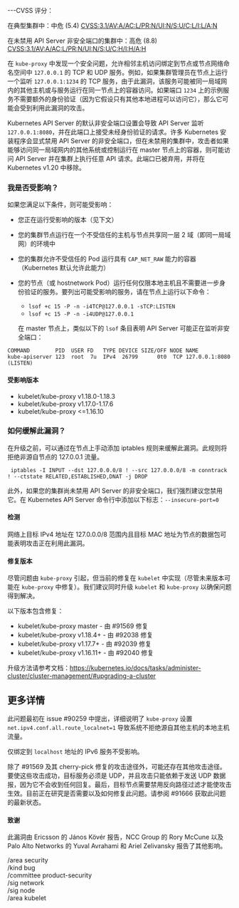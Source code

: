 ---CVSS 评分：

在典型集群中：中危 (5.4) [CVSS:3.1/AV:A/AC:L/PR:N/UI:N/S:U/C:L/I:L/A:N](https://www.first.org/cvss/calculator/3.1#CVSS:3.1/AV:A/AC:L/PR:N/UI:N/S:U/C:L/I:L/A:N)

在未禁用 API Server 非安全端口的集群中：高危 (8.8) [CVSS:3.1/AV:A/AC:L/PR:N/UI:N/S:U/C:H/I:H/A:H](https://www.first.org/cvss/calculator/3.1#CVSS:3.1/AV:A/AC:L/PR:N/UI:N/S:U/C:H/I:H/A:H)

在 `kube-proxy` 中发现一个安全问题，允许相邻主机访问绑定到节点或节点网络命名空间中 `127.0.0.1` 的 TCP 和 UDP 服务。例如，如果集群管理员在节点上运行一个监听 `127.0.0.1:1234` 的 TCP 服务，由于此漏洞，该服务可能被同一局域网内的其他主机或与服务运行在同一节点上的容器访问。如果端口 `1234` 上的示例服务不需要额外的身份验证（因为它假设只有其他本地进程可以访问它），那么它可能会受到利用此漏洞的攻击。

Kubernetes API Server 的默认非安全端口设置会导致 API Server 监听 `127.0.0.1:8080`，并在此端口上接受未经身份验证的请求。许多 Kubernetes 安装程序会显式禁用 API Server 的非安全端口，但在未禁用的集群中，攻击者如果能够访问同一局域网内的其他系统或控制运行在 master 节点上的容器，则可能访问 API Server 并在集群上执行任意 API 请求。此端口已被弃用，并将在 Kubernetes v1.20 中移除。

### 我是否受影响？

如果您满足以下条件，则可能受影响：

- 您正在运行受影响的版本（见下文）
- 您的集群节点运行在一个不受信任的主机与节点共享同一层 2 域（即同一局域网）的环境中
- 您的集群允许不受信任的 Pod 运行具有 `CAP_NET_RAW` 能力的容器（Kubernetes 默认允许此能力）
- 您的节点（或 hostnetwork Pod）运行任何仅限本地主机且不需要进一步身份验证的服务。要列出可能受影响的服务，请在节点上运行以下命令：
   - `lsof +c 15 -P -n -i4TCP@127.0.0.1 -sTCP:LISTEN`
   - `lsof +c 15 -P -n -i4UDP@127.0.0.1`

   在 master 节点上，类似以下的 `lsof` 条目表明 API Server 可能正在监听非安全端口：

```
COMMAND        PID  USER FD   TYPE DEVICE SIZE/OFF NODE NAME
kube-apiserver 123  root  7u  IPv4  26799      0t0  TCP 127.0.0.1:8080 (LISTEN)
```

#### 受影响版本
- kubelet/kube-proxy v1.18.0-1.18.3
- kubelet/kube-proxy v1.17.0-1.17.6
- kubelet/kube-proxy <=1.16.10

### 如何缓解此漏洞？
在升级之前，可以通过在节点上手动添加 iptables 规则来缓解此漏洞。此规则将拒绝非源自节点的 127.0.0.1 流量。

` iptables -I INPUT --dst 127.0.0.0/8 ! --src 127.0.0.0/8 -m conntrack ! --ctstate RELATED,ESTABLISHED,DNAT -j DROP`

此外，如果您的集群尚未禁用 API Server 的非安全端口，我们强烈建议您禁用它。在 Kubernetes API Server 命令行中添加以下标志：`--insecure-port=0`

#### 检测
网络上目标 IPv4 地址在 127.0.0.0/8 范围内且目标 MAC 地址为节点的数据包可能表明攻击正在利用此漏洞。

#### 修复版本
尽管问题由 `kube-proxy` 引起，但当前的修复在 `kubelet` 中实现（尽管未来版本可能在 `kube-proxy` 中修复）。我们建议同时升级 `kubelet` 和 `kube-proxy` 以确保问题得到解决。

以下版本包含修复：

- kubelet/kube-proxy master - 由 #91569 修复
- kubelet/kube-proxy v1.18.4+ - 由 #92038 修复
- kubelet/kube-proxy v1.17.7+ - 由 #92039 修复
- kubelet/kube-proxy v1.16.11+ - 由 #92040 修复

升级方法请参考文档：https://kubernetes.io/docs/tasks/administer-cluster/cluster-management/#upgrading-a-cluster

## 更多详情
此问题最初在 issue #90259 中提出，详细说明了 `kube-proxy` 设置 `net.ipv4.conf.all.route_localnet=1` 导致系统不拒绝源自其他主机的本地主机流量。

仅绑定到 `localhost` 地址的 IPv6 服务不受影响。

除了 #91569 及其 cherry-pick 修复的攻击途径外，可能还存在其他攻击途径。要使这些攻击成功，目标服务必须是 UDP，并且攻击只能依赖于发送 UDP 数据报，因为它不会收到任何回复。最后，目标节点需要禁用反向路径过滤才能使攻击生效。目前正在研究是否需要以及如何修复此问题。请参阅 #91666 获取此问题的最新状态。

#### 致谢
此漏洞由 Ericsson 的 János Kövér 报告，NCC Group 的 Rory McCune 以及 Palo Alto Networks 的 Yuval Avrahami 和 Ariel Zelivansky 报告了其他影响。

/area security  
/kind bug  
/committee product-security  
/sig network  
/sig node  
/area kubelet